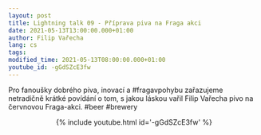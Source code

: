 ```yaml
---
layout: post
title: Lightning talk 09 - Příprava piva na Fraga akci
date: 2021-05-13T13:00:00.000+01:00
author: Filip Vařecha
lang: cs
tags:
modified_time: 2021-05-13T08:00:00.000+01:00
youtube_id: -gGdSZcE3fw
---
```

Pro fanoušky dobrého piva, inovací a #fragavpohybu zařazujeme netradičně krátké povídání o tom, s jakou láskou vařil Filip Vařecha pivo na červnovou Fraga-akci.
#beer #brewery


<center>
{% include youtube.html id='-gGdSZcE3fw' %}
</center>



